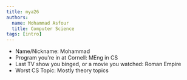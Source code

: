 ```yaml
---
title: mya26
authors:
  name: Mohammad Asfour
  title: Computer Science
tags: [intro]
---
```


- Name/Nickname: Mohammad
- Program you're in at Cornell: MEng in CS
- Last TV show you binged, or a movie you watched: Roman Empire
- Worst CS Topic: Mostly theory topics
